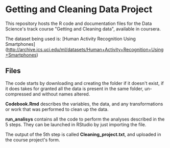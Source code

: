 # Getting and Cleaning Data Project

This repository hosts the R code and documentation files for the Data Science's track course "Getting and Cleaning data", available in coursera.

The dataset being used is: [Human Activity Recognition Using Smartphones]   (http://archive.ics.uci.edu/ml/datasets/Human+Activity+Recognition+Using+Smartphones) 


## Files

The code starts by downloading and creating the folder if it doesn't exist, if it does takes for granted all the data is present in the same folder, un-compressed and without names altered.

**Codebook.Rmd** describes the variables, the data, and any transformations or work that was performed to clean up the data.

**run_analisys** contains all the code to perform the analyses described in the 5 steps. They can be launched in RStudio by just importing the file.

The output of the 5th step is called **Cleaning_project.txt**, and uploaded in the course project's form.


